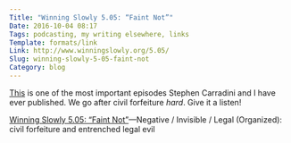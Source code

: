 ```yaml
---
Title: "Winning Slowly 5.05: “Faint Not”"
Date: 2016-10-04 08:17
Tags: podcasting, my writing elsewhere, links
Template: formats/link
Link: http://www.winningslowly.org/5.05/
Slug: winning-slowly-5-05-faint-not
Category: blog
---
```


[This][5.05] is one of the most important episodes Stephen Carradini and I have ever published. We go after civil forfeiture *hard*. Give it a listen!

[Winning Slowly 5.05: “Faint Not”][5.05]—Negative / Invisible / Legal (Organized): civil forfeiture and entrenched legal evil

[5.05]: http://www.winningslowly.org/5.05/
